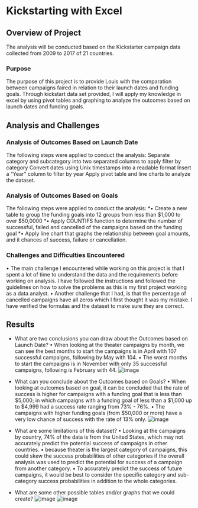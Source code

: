 # Kickstarting with Excel

## Overview of Project
The analysis will be conducted based on the Kickstarter campaign data collected from 2009 to 2017 of 21 countries.

### Purpose
The purpose of this project is to provide Louis with the comparation between campaigns faired in relation to their launch dates and funding goals. Through kickstart data set provided, I will apply my knowledge in excel by using pivot tables and graphing to analyze the outcomes based on launch dates and funding goals.

## Analysis and Challenges

### Analysis of Outcomes Based on Launch Date
The following steps were applied to conduct the analysis:
Separate category and subcategory into two separated columns to apply filter by category
Convert dates using Unix timestamps into a readable format
Insert a “Year” column to filter by year
Apply pivot table and line charts to analyze the dataset.

### Analysis of Outcomes Based on Goals
The following steps were applied to conduct the analysis:
*•	Create a new table to group the funding goals into 12 groups from less than $1,000 to over $50,0000
*•	Apply COUNTIFS function to determine the number of successful, failed and cancelled of the campaigns based on the funding goal
*•	Apply line chart that graphs the relationship between goal amounts, and it chances of success, failure or cancellation.

### Challenges and Difficulties Encountered
•	The main challenge I encountered while working on this project is that I spent a lot of time to understand the data and the requirements before working on analysis. I have followed the instructions and followed the guidelines on how to solve the problems as this is my first project working as a data analyst.
•	Another challenge that I had, is that the percentage of cancelled campaigns have all zeros which I first thought it was my mistake. I have verified the formulas and the dataset to make sure they are correct.

## Results

- What are two conclusions you can draw about the Outcomes based on Launch Date?
•	When looking at the theater campaigns by month, we can see the best months to start the campaigns is in April with 107 successful campaigns, following by May with 104.
•	The worst months to start the campaigns is in November with only 35 successful campaigns, following is February with 44.
![image](https://user-images.githubusercontent.com/100484606/158025850-19701e47-02d6-4673-9372-1abf910dc39a.png)

- What can you conclude about the Outcomes based on Goals?
•	When looking at outcomes based on goal, it can be concluded that the rate of success is higher for campaigns with a funding goal that is less than $5,000; in which campaigns with a funding goal of less than a $1,000 up to $4,999 had a success rate ranging from 73% - 76%.
•	The campaigns with higher funding goals (from $50,000 or more) have a very low chance of success with the rate of 13% only.
![image](https://user-images.githubusercontent.com/100484606/158029648-7f93372c-0cc7-47de-9cbe-52a7a6ba8261.png)

- What are some limitations of this dataset?
•	Looking at the campaigns by country, 74% of the data is from the United States, which may not accurately predict the potential success of campaigns in other countries.
•	because theater is the largest category of campaigns, this could skew the success probabilities of other categories if the overall analysis was used to predict the potential for success of a campaign from another category.
•	To accurately predict the success of future campaigns, it would be best to consider the specific category and sub-category success probabilities in addition to the whole categories.

- What are some other possible tables and/or graphs that we could create?
![image](https://user-images.githubusercontent.com/100484606/158029782-c3f10c9a-505a-424f-b0d8-1bc9fae0b576.png)
![image](https://user-images.githubusercontent.com/100484606/158029794-6741b451-8efa-46a8-b956-4f3d863f8d80.png)



